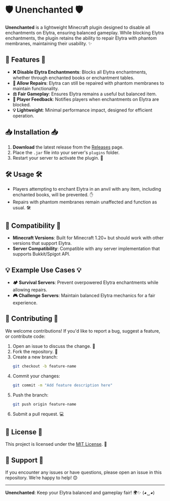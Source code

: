 # 🛡️ Unenchanted 🛡️

**Unenchanted** is a lightweight Minecraft plugin designed to disable all enchantments on Elytra, ensuring balanced gameplay. While blocking Elytra enchantments, the plugin retains the ability to repair Elytra with phantom membranes, maintaining their usability. ✨&#x20;

## 🌟 Features 🌟

- **❌ Disable Elytra Enchantments**: Blocks all Elytra enchantments, whether through enchanted books or enchantment tables.
- **🔧 Allow Repairs**: Elytra can still be repaired with phantom membranes to maintain functionality.
- **⚖️ Fair Gameplay**: Ensures Elytra remains a useful but balanced item.
- **📢 Player Feedback**: Notifies players when enchantments on Elytra are blocked.
- **💡 Lightweight**: Minimal performance impact, designed for efficient operation.

## 📥 Installation 📥

1. **Download** the latest release from the [Releases](https://github.com/ICodKid/Unenchanted/releases/tag/untagged-612febe6aed1bc90a0b7) page.
2. Place the `.jar` file into your server's `plugins` folder.
3. Restart your server to activate the plugin. 🚀

## 🛠️ Usage 🛠️

- Players attempting to enchant Elytra in an anvil with any item, including enchanted books, will be prevented. ✋
- Repairs with phantom membranes remain unaffected and function as usual. 🛠️

## 🔄 Compatibility 🔄

- **Minecraft Versions**: Built for Minecraft 1.20+ but should work with other versions that support Elytra.
- **Server Compatibility**: Compatible with any server implementation that supports Bukkit/Spigot API.

## 💡 Example Use Cases 💡

- **🏕️ Survival Servers**: Prevent overpowered Elytra enchantments while allowing repairs.
- **🎮 Challenge Servers**: Maintain balanced Elytra mechanics for a fair experience.

## 🤝 Contributing 🤝

We welcome contributions! If you'd like to report a bug, suggest a feature, or contribute code:

1. Open an issue to discuss the change. 🐛
2. Fork the repository. 🍴
3. Create a new branch:
   ```bash
   git checkout -b feature-name
   ```
4. Commit your changes:
   ```bash
   git commit -m "Add feature description here"
   ```
5. Push the branch:
   ```bash
   git push origin feature-name
   ```
6. Submit a pull request. 💻

## 📜 License 📜

This project is licensed under the [MIT License](LICENSE). 📝

## 🙋 Support 🙋

If you encounter any issues or have questions, please open an issue in this repository. We’re happy to help! 😊

---

**Unenchanted**: Keep your Elytra balanced and gameplay fair! 🌍✨ (◕‿◕)

